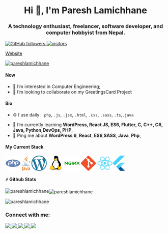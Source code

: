 <h1 align="center">Hi 👋, I'm Paresh Lamichhane</h1>
<h3 align="center">A technology enthusiast, freelancer, software developer, and computer hobbyist from Nepal.</h3>

<p>
    <a href="https://github.com/pareshlamichhane/?tab=followers">
    <img alt="GitHub followers" src="https://img.shields.io/github/followers/pareshlamichhane?color=green&logo=github">
  </a>
  <a href="https://github.com/pareshlamichhane/">
    <img src="https://komarev.com/ghpvc/?username=pareshlamichhane" alt="visitors" />
  </a>
<a href="https://pareshlamichhane.com.np">
 <p>   Website </p>
  </a>
</p>

<p align="left"> <a href="https://github.com/ryo-ma/github-profile-trophy"><img src="https://github-profile-trophy.vercel.app/?username=pareshlamichhane" alt="pareshlamichhane" /></a> </p>

#### Now

- 👀 I’m interested in Computer Engineering;
- 💞️ I’m looking to collaborate on my GreetingsCard Project

#### Bio

<!-- - 🏢 I'm currently working at **BEGINNING STUDIOS PVT. LTD.** -->
- ⚙️ I use daily: `.php`, `.js`, `.jsx`, `.html`, `.css`, `.sass`, `.ts`,`.java`
<!-- - 🌍 I'm mostly active within the **WordPress Community** -->
- 🌱 I’m currently learning **WordPress, React JS, ES6, Flutter, C, C++, C#, Java, Python,DevOps, PHP**,
- 💬 Ping me about **WordPress 6**, **React**, **ES6**,**SASS**, **Java**,  **Php**,
<!-- - 📫 How to reach me : [twitter.com/pareshlamichhane](https://twitter.com/pareshlamichhane) -->
<!-- - 📝 Checkout my [Resume](files/resume.pdf). -->

#### My Current Stack

<img height="48" src="img/php.svg" alt="php"> <img height="48" src="img/java.svg" alt="Java"> <img height="48" src="img/wordpress.svg" alt="WordPress">  <img height="48" src="img/linux.svg" alt="linux"> <img height="48" src="img/nginx.svg" alt="nginx"> <img height="48" src="img/git.svg" alt="git"> <img height="48" src="img/react.svg" alt="react"><img height="48" src="img/flutter.svg" alt="Flutter">

<!--
#### Development Stuffs:-->

<b>⚡ Github Stats</b>


<p><img align="left" src="https://github-readme-streak-stats.herokuapp.com/?user=pareshlamichhane&" alt="pareshlamichhane" /></p>
<p><img align="center" src="https://github-readme-stats.vercel.app/api/top-langs?username=pareshlamichhane&show_icons=true&locale=en" alt="pareshlamichhane" /></p>
<p><img src="https://github-readme-stats.vercel.app/api?username=pareshlamichhane&show_icons=true&locale=en" alt="pareshlamichhane" /></p>

<h3 align="left">Connect with me:</h3>
<p align="left">
<a href="https://profile.wordpress.org/pareshlamichhane">
  <img src="https://img.shields.io/badge/wordpress-%23000000.svg?&style=for-the-badge&logo=wordpress&logoColor=white" height=25>
</a>

<a href="https://twitter.com/pareshlamichhane">
  <img src="https://img.shields.io/badge/twitter-%231DA1F2.svg?&style=for-the-badge&logo=twitter&logoColor=white" height=25>
</a> 
<a href="https://www.linkedin.com/in/pareshlamichhane/">
  <img src="https://img.shields.io/badge/linkedin-%230077B5.svg?&style=for-the-badge&logo=linkedin&logoColor=white" height=25>
</a> 
<a href="https://www.facebook.com/pareshlamichhane/">
  <img src="https://img.shields.io/badge/Facebook-1877F2?style=for-the-badge&logo=facebook&logoColor=white" height=25>
</a>
<a href="mailto:pareshlamichhane@gmail.com">
  <img src="https://img.shields.io/badge/Gmail-D14836?style=for-the-badge&logo=gmail&logoColor=white" height=25>
</a>
</p>

<!---
pareshlamichhane/pareshlamichhane is a ✨ special ✨ repository because its `README.md` (this file) appears on your GitHub profile.
You can click the Preview link to take a look at your changes.
--->
